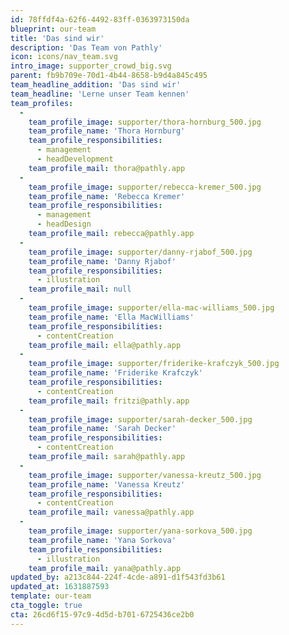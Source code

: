 ```yaml
---
id: 78ffdf4a-62f6-4492-83ff-0363973150da
blueprint: our-team
title: 'Das sind wir'
description: 'Das Team von Pathly'
icon: icons/nav_team.svg
intro_image: supporter_crowd_big.svg
parent: fb9b709e-70d1-4b44-8658-b9d4a845c495
team_headline_addition: 'Das sind wir'
team_headline: 'Lerne unser Team kennen'
team_profiles:
  -
    team_profile_image: supporter/thora-hornburg_500.jpg
    team_profile_name: 'Thora Hornburg'
    team_profile_responsibilities:
      - management
      - headDevelopment
    team_profile_mail: thora@pathly.app
  -
    team_profile_image: supporter/rebecca-kremer_500.jpg
    team_profile_name: 'Rebecca Kremer'
    team_profile_responsibilities:
      - management
      - headDesign
    team_profile_mail: rebecca@pathly.app
  -
    team_profile_image: supporter/danny-rjabof_500.jpg
    team_profile_name: 'Danny Rjabof'
    team_profile_responsibilities:
      - illustration
    team_profile_mail: null
  -
    team_profile_image: supporter/ella-mac-williams_500.jpg
    team_profile_name: 'Ella MacWilliams'
    team_profile_responsibilities:
      - contentCreation
    team_profile_mail: ella@pathly.app
  -
    team_profile_image: supporter/friderike-krafczyk_500.jpg
    team_profile_name: 'Friderike Krafczyk'
    team_profile_responsibilities:
      - contentCreation
    team_profile_mail: fritzi@pathly.app
  -
    team_profile_image: supporter/sarah-decker_500.jpg
    team_profile_name: 'Sarah Decker'
    team_profile_responsibilities:
      - contentCreation
    team_profile_mail: sarah@pathly.app
  -
    team_profile_image: supporter/vanessa-kreutz_500.jpg
    team_profile_name: 'Vanessa Kreutz'
    team_profile_responsibilities:
      - contentCreation
    team_profile_mail: vanessa@pathly.app
  -
    team_profile_image: supporter/yana-sorkova_500.jpg
    team_profile_name: 'Yana Sorkova'
    team_profile_responsibilities:
      - illustration
    team_profile_mail: yana@pathly.app
updated_by: a213c844-224f-4cde-a891-d1f543fd3b61
updated_at: 1631887593
template: our-team
cta_toggle: true
cta: 26cd6f15-97c9-4d5d-b701-6725436ce2b0
---
```


